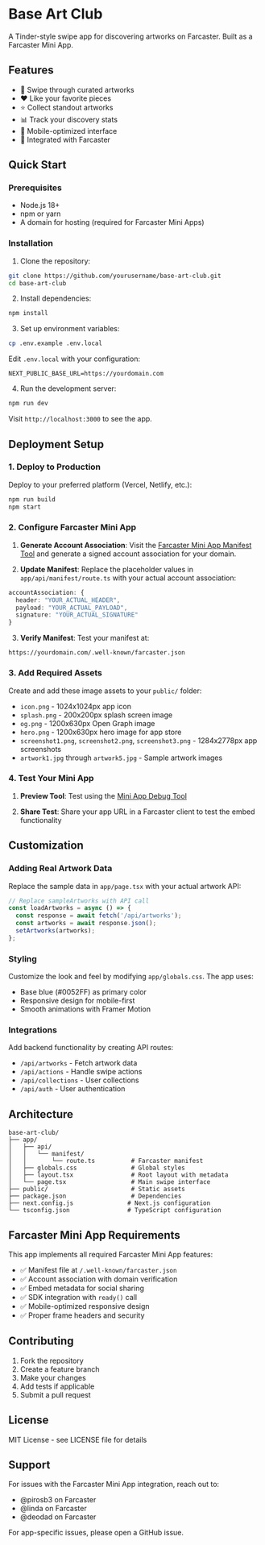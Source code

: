 # Base Art Club

A Tinder-style swipe app for discovering artworks on Farcaster. Built as a Farcaster Mini App.

## Features

- 🎨 Swipe through curated artworks
- ❤️ Like your favorite pieces
- ⭐ Collect standout artworks
- 📊 Track your discovery stats
- 📱 Mobile-optimized interface
- 🔗 Integrated with Farcaster

## Quick Start

### Prerequisites

- Node.js 18+ 
- npm or yarn
- A domain for hosting (required for Farcaster Mini Apps)

### Installation

1. Clone the repository:
```bash
git clone https://github.com/yourusername/base-art-club.git
cd base-art-club
```

2. Install dependencies:
```bash
npm install
```

3. Set up environment variables:
```bash
cp .env.example .env.local
```

Edit `.env.local` with your configuration:
```
NEXT_PUBLIC_BASE_URL=https://yourdomain.com
```

4. Run the development server:
```bash
npm run dev
```

Visit `http://localhost:3000` to see the app.

## Deployment Setup

### 1. Deploy to Production

Deploy to your preferred platform (Vercel, Netlify, etc.):

```bash
npm run build
npm start
```

### 2. Configure Farcaster Mini App

1. **Generate Account Association**: Visit the [Farcaster Mini App Manifest Tool](https://warpcast.com/~/developers/new) and generate a signed account association for your domain.

2. **Update Manifest**: Replace the placeholder values in `app/api/manifest/route.ts` with your actual account association:

```typescript
accountAssociation: {
  header: "YOUR_ACTUAL_HEADER",
  payload: "YOUR_ACTUAL_PAYLOAD", 
  signature: "YOUR_ACTUAL_SIGNATURE"
}
```

3. **Verify Manifest**: Test your manifest at:
```
https://yourdomain.com/.well-known/farcaster.json
```

### 3. Add Required Assets

Create and add these image assets to your `public/` folder:

- `icon.png` - 1024x1024px app icon
- `splash.png` - 200x200px splash screen image
- `og.png` - 1200x630px Open Graph image
- `hero.png` - 1200x630px hero image for app store
- `screenshot1.png`, `screenshot2.png`, `screenshot3.png` - 1284x2778px app screenshots
- `artwork1.jpg` through `artwork5.jpg` - Sample artwork images

### 4. Test Your Mini App

1. **Preview Tool**: Test using the [Mini App Debug Tool](https://warpcast.com/~/developers/mini-apps/debug)

2. **Share Test**: Share your app URL in a Farcaster client to test the embed functionality

## Customization

### Adding Real Artwork Data

Replace the sample data in `app/page.tsx` with your actual artwork API:

```typescript
// Replace sampleArtworks with API call
const loadArtworks = async () => {
  const response = await fetch('/api/artworks');
  const artworks = await response.json();
  setArtworks(artworks);
};
```

### Styling

Customize the look and feel by modifying `app/globals.css`. The app uses:
- Base blue (#0052FF) as primary color
- Responsive design for mobile-first
- Smooth animations with Framer Motion

### Integrations

Add backend functionality by creating API routes:
- `/api/artworks` - Fetch artwork data
- `/api/actions` - Handle swipe actions
- `/api/collections` - User collections
- `/api/auth` - User authentication

## Architecture

```
base-art-club/
├── app/
│   ├── api/
│   │   └── manifest/
│   │       └── route.ts          # Farcaster manifest
│   ├── globals.css               # Global styles
│   ├── layout.tsx                # Root layout with metadata
│   └── page.tsx                  # Main swipe interface
├── public/                       # Static assets
├── package.json                  # Dependencies
├── next.config.js               # Next.js configuration
└── tsconfig.json                # TypeScript configuration
```

## Farcaster Mini App Requirements

This app implements all required Farcaster Mini App features:

- ✅ Manifest file at `/.well-known/farcaster.json`
- ✅ Account association with domain verification
- ✅ Embed metadata for social sharing
- ✅ SDK integration with `ready()` call
- ✅ Mobile-optimized responsive design
- ✅ Proper frame headers and security

## Contributing

1. Fork the repository
2. Create a feature branch
3. Make your changes
4. Add tests if applicable
5. Submit a pull request

## License

MIT License - see LICENSE file for details

## Support

For issues with the Farcaster Mini App integration, reach out to:
- @pirosb3 on Farcaster
- @linda on Farcaster  
- @deodad on Farcaster

For app-specific issues, please open a GitHub issue.

